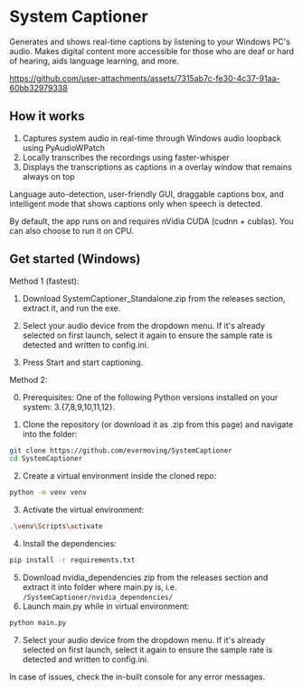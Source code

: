 # System Captioner

Generates and shows real-time captions by listening to your Windows PC's audio. Makes digital content more accessible for those who are deaf or hard of hearing, aids language learning, and more. 


https://github.com/user-attachments/assets/7315ab7c-fe30-4c37-91aa-60bb32979338


## How it works

1. Captures system audio in real-time through Windows audio loopback using PyAudioWPatch
3. Locally transcribes the recordings using faster-whisper
4. Displays the transcriptions as captions in a overlay window that remains always on top


Language auto-detection, user-friendly GUI, draggable captions box, and intelligent mode that shows captions only when speech is detected.

By default, the app runs on and requires nVidia CUDA (cudnn + cublas). You can also choose to run it on CPU. 

## Get started (Windows)

Method 1 (fastest):

1. Download SystemCaptioner_Standalone.zip from the releases section, extract it, and run the exe. 

2. Select your audio device from the dropdown menu. If it's already selected on first launch, select it again to ensure the sample rate is detected and written to config.ini. 

3. Press Start and start captioning.

Method 2: 

0. Prerequisites: One of the following Python versions installed on your system: 3.{7,8,9,10,11,12}. 

1. Clone the repository (or download it as .zip from this page) and navigate into the folder:
```bash
git clone https://github.com/evermoving/SystemCaptioner
cd SystemCaptioner
```
2. Create a virtual environment inside the cloned repo: 
```bash
python -m venv venv
```
3. Activate the virtual environment:
```bash
.\venv\Scripts\activate
```
4. Install the dependencies:
```bash
pip install -r requirements.txt
```
5. Download nvidia_dependencies zip from the releases section and extract it into folder where main.py is, i.e. `/SystemCaptioner/nvidia_dependencies/`
6. Launch main.py while in virtual environment:
```bash
python main.py
```
7. Select your audio device from the dropdown menu. If it's already selected on first launch, select it again to ensure the sample rate is detected and written to config.ini. 

In case of issues, check the in-built console for any error messages.  
